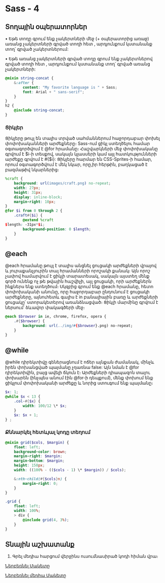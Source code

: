 # Sass - 4

## Տողային օպերատորներ

• Եթե տողը գրում ենք չակերտների մեջ (+ օպերատորից առաջ) առանց չակերտների գրված տողի հետ , արդյունքում կստանանք տող՝ գրված չակերտներում:

• Եթե առանց չակերտների գրված տողը գրում ենք չակերտներով գրված տողի հետ , արդյունքում կստանանք տող՝ գրված առանց չակերտների:

```scss
@mixin string-concat {
    &:after {
        content: "My favorite language is " + Sass;
        font: Arial + " sans-serif";
    }
}
h2 {
    @include string-concat;
}
```

### Ցիկլեր

Ցիկլերը թույլ են տալիս տրված սահմաններում հաջորդաբար փոխել փոփոխականների արժեքները։ Sass-ում ցիկլ ստեղծելու համար օգտագործվում է @for հրամանը։ Հաշվարկների մեջ փոփոխականը գրվում է $i-ի տեսքով, սակայն կլասսերի կամ այլ հատկությունների արժեքը գրվում է #{$i}: Ցիկլերը հարմար են CSS-Sprites-ի համար, որում օգտագործվում է մեկ նկար, որը,իր հերթին, բաղկացած է բազմաթիվ նկարներից։

```scss
%craft {
    background: url(images/craft.png) no-repeat;
    width: 27px;
    height: 31px;
    display: inline-block;
    margin-right: 10px;
}
@for $i from 0 through 2 {
    .craft#{$i} {
        @extend %craft
$length: -31px*$i;
        background-position: 0 $length;
    }
}
```

## @each

@each հրամանը թույլ է տալիս անցնել ցուցակի արժեքների վրայով և յուրաքանչյուրին տալ հրամանների որոշակի քանակ։ Այն որոշ չափով համարվում է ցիկլի տարատեսակ, սակայն այստեղ մենք գործ ունենք ոչ թե թվային հաշվիչի, այլ ցուցակի, որի արժեքներն ինքներս ենք ստեղծում։ Սկզբից գրում ենք @each հրամանը, հետո փոփոխականի անունը, որը հաջորդաբար ընդունում է ցուցակի արժեքները, այնուհետև գալիս է in բանալիային բառը և արժեքների ցուցակը՝ ստորակետերով առանձնացված։ Ցիկլի մարմինը գրվում է ներսում՝ ձևավոր փակագծերի մեջ։

```scss
@each $browser in ie, chrome, firefox, opera {
    .#{$browser} {
        background: url(../img/#{$browser}.png) no-repeat;
    }
}
```

## @while

@while դիրեկտիվը գեներացնում է ոճեր այնքան ժամանակ, մինչև իրեն փոխանցված պայմանը չդառնա false: Այն նման է @for դիրեկտիվին, բայց ավելի ճկուն է։ Արժեքների դիապազոն տալու փոխարեն (ինչպես անում էին @for-ի դեպքում), մենք փոխում ենք ցիկլում փոփոխականի արժեքը և նորից ստուգում ենք պայմանը։

```scss
$x: 1;
@while $x < 13 {
    .col-#{$x} {
        width: 100/12 \* $x;
    }
    $x: $x + 1;
} ;
```

### Քննարկել հետևյալ կոդը տեղում

```scss
@mixin grid($cols, $margin) {
    float: left;
    background-color: brown;
    margin-right: $margin;
    margin-bottom: $margin;
    height: 150px;
    width: ((100% - (($cols - 1) \* $margin)) / $cols);

    &:nth-child(#{$cols}n) {
        margin-right: 0;
    }
}

.grid {
    float: left;
    width: 100%;
    > div {
        @include grid(4, 3%);
    }
}
```

## Տնային աշխատանք

1. Գրել մեդիա հարցում վերջինս ուսումնասիրած կոդի հիման վրա։

<a href="./files/Prechu - Minimal Website Template For Free Download - cssauthor.com.psd" rel="nofollow" target="_blank" >Ներբեռնել Մակետը</a>

<a href="./files/Prechu - Minimal Responsive Website Template For Free Download - cssauthor.com.psd" rel="nofollow" target="_blank" >Ներբեռնել մեդիա Մակետը</a>




